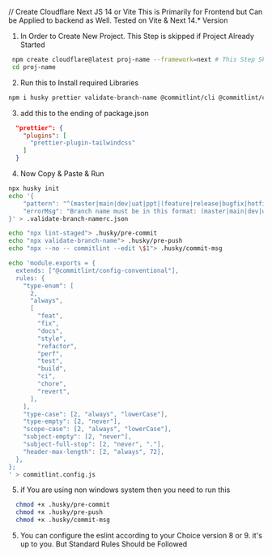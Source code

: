 // Create Cloudflare Next JS 14 or Vite
This is Primarily for Frontend but Can be Applied to backend as Well. Tested on Vite & Next 14.\* Version

1. In Order to Create New Project. This Step is skipped if Project Already Started

```bash
 npm create cloudflare@latest proj-name --framework=next # This Step Skipped if Project already Started
 cd proj-name
```

2. Run this to Install required Libraries

```bash
npm i husky prettier validate-branch-name @commitlint/cli @commitlint/config-conventional prettier-plugin-tailwindcss
```

3. add this to the ending of package.json

```json
  "prettier": {
    "plugins": [
      "prettier-plugin-tailwindcss"
    ]
  }
```

4. Now Copy & Paste & Run

```bash
npx husky init
echo '{
    "pattern": "^(master|main|dev|uat|ppt|(feature|release|bugfix|hotfix|test|chore)/(:\\d+-)?[a-zA-Z0-9\\-]+)$",
    "errorMsg": "Branch name must be in this format: (master|main|dev|uat|ppt|(feature|release|bugfix|hotfix|test|chore)/(:<TASK-NO>-)?<SHORT-DESCRIPTION>) , change branch name by this command(git branch -m <newname>). Task Number is optional and can be used from Jira/Github Project Management Tool/Any other Project Management Tool."
}' > .validate-branch-namerc.json

echo "npx lint-staged"> .husky/pre-commit
echo "npx validate-branch-name"> .husky/pre-push
echo "npx --no -- commitlint --edit \$1"> .husky/commit-msg

echo 'module.exports = {
  extends: ["@commitlint/config-conventional"],
  rules: {
    "type-enum": [
      2,
      "always",
      [
        "feat",
        "fix",
        "docs",
        "style",
        "refactor",
        "perf",
        "test",
        "build",
        "ci",
        "chore",
        "revert",
      ],
    ],
    "type-case": [2, "always", "lowerCase"],
    "type-empty": [2, "never"],
    "scope-case": [2, "always", "lowerCase"],
    "subject-empty": [2, "never"],
    "subject-full-stop": [2, "never", "."],
    "header-max-length": [2, "always", 72],
  },
};
' > commitlint.config.js
```

5. if You are using non windows system then you need to run this
```bash
  chmod +x .husky/pre-commit
  chmod +x .husky/pre-push
  chmod +x .husky/commit-msg
```

5. You can configure the eslint according to your Choice version 8 or 9. it's up to you. But Standard Rules Should be Followed
